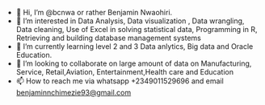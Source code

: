 - 👋 Hi, I’m @bcnwa or rather Benjamin Nwaohiri.
- 👀 I’m interested in Data Analysis, Data visualization , Data wrangling, Data cleaning, Use of Excel in solving statistical data, Programming in R, Retrieving and building database management systems
- 🌱 I’m currently learning level 2 and 3 Data anlytics, Big data and Oracle Education.
- 💞️ I’m looking to collaborate on large amount of data on Manufacturing, Service, Retail,Aviation, Entertainment,Health care and Education
- 📫 How to reach me via whatsapp +2349011529696 and email benjaminnchimezie93@gmail.com

<!---
bcnwa/bcnwa is a ✨ special ✨ repository because its `README.md` (this file) appears on your GitHub profile.
You can click the Preview link to take a look at your changes.
--->
